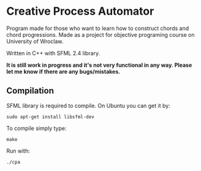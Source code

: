 # Creative Process Automator

Program made for those who want to learn how to construct chords and chord progressions. Made as a project for objective programing course on University of Wroclaw.

Written in C++ with SFML 2.4 library.

**It is still work in progress and it's not very functional in any way. Please let me know if there are any bugs/mistakes.**

## Compilation

SFML library is required to compile. On Ubuntu you can get it by:
```
sudo apt-get install libsfml-dev
```
To compile simply type:
```
make
```
Run with:
```
./cpa
```